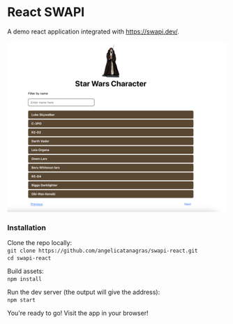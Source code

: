 # React SWAPI

A demo react application integrated with https://swapi.dev/.

![Screenshot](screenshot.png)

### Installation

Clone the repo locally:\
`git clone https://github.com/angelicatanagras/swapi-react.git`\
`cd swapi-react`

Build assets:\
`npm install`

Run the dev server (the output will give the address):\
`npm start`

You're ready to go! Visit the app in your browser!

